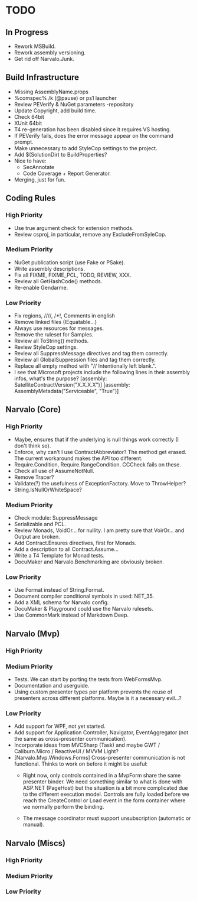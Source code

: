 TODO
====

In Progress
-----------

- Rework MSBuild.
- Rework assembly versioning.
- Get rid off Narvalo.Junk.


Build Infrastructure
--------------------

- Missing AssemblyName.props
- %comspec% /k (@pause) or ps1 launcher 
- Review PEVerify & NuGet parameters -repository
- Update Copyright, add build time.
- Check 64bit
- XUnit 64bit
- T4 re-generation has been disabled since it requires VS hosting.
- If PEVerify fails, does the error message appear on the command prompt.
- Make unnecessary to add StyleCop settings to the project.
- Add $(SolutionDir) to BuildProperties?
- Nice to have:
  * SecAnnotate
  * Code Coverage + Report Generator.
- Merging, just for fun.


Coding Rules
------------

### High Priority

- Use true argument check for extension methods.
- Review csproj, in particular, remove any ExcludeFromSyleCop.

### Medium Priority

- NuGet publication script (use Fake or PSake).
- Write assembly descriptions.
- Fix all FIXME, FIXME_PCL, TODO, REVIEW, XXX.
- Review all GetHashCode() methods.
- Re-enable Gendarme.

### Low Priority

- Fix regions, ////, /*!, Comments in english
- Remove linked files (IEquatable...)
- Always use resources for messages.
- Remove the ruleset for Samples.
- Review all ToString() methods.
- Review StyleCop settings.
- Review all SuppressMessage directives and tag them correctly.
- Review all GlobalSuppression files and tag them correctly.
- Replace all empty method with "// Intentionally left blank.".
- I see that Microsoft projects include the following lines in their
  assembly infos, what's the purpose?
  [assembly: SatelliteContractVersion("X.X.X.X")]
  [assembly: AssemblyMetadata("Serviceable", "True")]


Narvalo (Core)
--------------

### High Priority

- Maybe<T>, ensures that if the underlying is null things work correctly
  (I don't think so).
- Enforce, why can't I use ContractAbbreviator? The method get erased.
  The current workaround makes the API too different.
- Require.Condition, Require.RangeCondition. CCCheck fails on these.
- Check all use of AssumeNotNull.
- Remove Tracer?
- Validate(?) the usefulness of ExceptionFactory. Move to ThrowHelper?
- String.IsNullOrWhiteSpace?

### Medium Priority

- Check module: SuppressMessage
- Serializable and PCL.
- Review Monads, VoidOr... for nullity. I am pretty sure
  that VoirOr... and Output are broken.
- Add Contract.Ensures directives, first for Monads.
- Add a description to all Contract.Assume...
- Write a T4 Template for Monad tests.
- DocuMaker and Narvalo.Benchmarking are obviously broken.

### Low Priority

- Use Format instead of String.Format.
- Document compiler conditional symbols in used: NET_35.
- Add a XML schema for Narvalo config.
- DocuMaker & Playground could use the Narvalo rulesets.
- Use CommonMark instead of Markdown Deep.


Narvalo (Mvp)
-------------

### High Priority

### Medium Priority

- Tests. We can start by porting the tests from WebFormsMvp.
- Documentation and userguide.
- Using custom presenter types per platform prevents the reuse
  of presenters across different platforms. Maybe is it a necessary evil...?

### Low Priority

- Add support for WPF, not yet started.
- Add support for Application Controller, Navigator, EventAggregator
  (not the same as cross-presenter communication).
- Incorporate ideas from MVCSharp (Task) and maybe GWT / Caliburn.Micro
  / ReactiveUI / MVVM Light?
- [Narvalo.Mvp.Windows.Forms] Cross-presenter communication is not functional.
  Thinks to work on before it might be useful:
  * Right now, only controls contained in a MvpForm share the same presenter binder.
    We need something similar to what is done with ASP.NET (PageHost) but the situation
    is a bit more complicated due to the different execution model. Controls
    are fully loaded before we reach the CreateControl or Load event in the form container
    where we normally perform the binding.

  * The message coordinator must support unsubscription (automatic or manual).

Narvalo (Miscs)
---------------

### High Priority

### Medium Priority

### Low Priority

